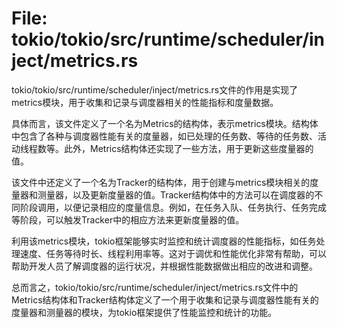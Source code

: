 # File: tokio/tokio/src/runtime/scheduler/inject/metrics.rs

tokio/tokio/src/runtime/scheduler/inject/metrics.rs文件的作用是实现了metrics模块，用于收集和记录与调度器相关的性能指标和度量数据。

具体而言，该文件定义了一个名为Metrics的结构体，表示metrics模块。结构体中包含了各种与调度器性能有关的度量器，如已处理的任务数、等待的任务数、活动线程数等。此外，Metrics结构体还实现了一些方法，用于更新这些度量器的值。

该文件中还定义了一个名为Tracker的结构体，用于创建与metrics模块相关的度量器和测量器，以及更新度量器的值。Tracker结构体中的方法可以在调度器的不同阶段调用，以便记录相应的度量信息。例如，在任务入队、任务执行、任务完成等阶段，可以触发Tracker中的相应方法来更新度量器的值。

利用该metrics模块，tokio框架能够实时监控和统计调度器的性能指标，如任务处理速度、任务等待时长、线程利用率等。这对于调优和性能优化非常有帮助，可以帮助开发人员了解调度器的运行状况，并根据性能数据做出相应的改进和调整。

总而言之，tokio/tokio/src/runtime/scheduler/inject/metrics.rs文件中的Metrics结构体和Tracker结构体定义了一个用于收集和记录与调度器性能有关的度量器和测量器的模块，为tokio框架提供了性能监控和统计的功能。


